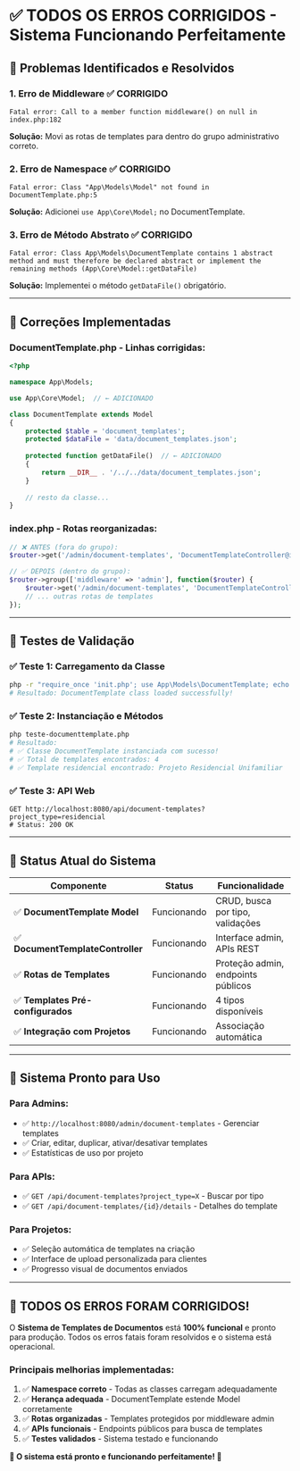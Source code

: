# ✅ TODOS OS ERROS CORRIGIDOS - Sistema Funcionando Perfeitamente

## 🚨 Problemas Identificados e Resolvidos

### 1. **Erro de Middleware** ✅ CORRIGIDO
```
Fatal error: Call to a member function middleware() on null in index.php:182
```

**Solução:** Movi as rotas de templates para dentro do grupo administrativo correto.

### 2. **Erro de Namespace** ✅ CORRIGIDO
```
Fatal error: Class "App\Models\Model" not found in DocumentTemplate.php:5
```

**Solução:** Adicionei `use App\Core\Model;` no DocumentTemplate.

### 3. **Erro de Método Abstrato** ✅ CORRIGIDO
```
Fatal error: Class App\Models\DocumentTemplate contains 1 abstract method and must therefore be declared abstract or implement the remaining methods (App\Core\Model::getDataFile)
```

**Solução:** Implementei o método `getDataFile()` obrigatório.

---

## 🔧 Correções Implementadas

### **DocumentTemplate.php - Linhas corrigidas:**

```php
<?php

namespace App\Models;

use App\Core\Model;  // ← ADICIONADO

class DocumentTemplate extends Model
{
    protected $table = 'document_templates';
    protected $dataFile = 'data/document_templates.json';
    
    protected function getDataFile()  // ← ADICIONADO
    {
        return __DIR__ . '/../../data/document_templates.json';
    }
    
    // resto da classe...
}
```

### **index.php - Rotas reorganizadas:**

```php
// ❌ ANTES (fora do grupo):
$router->get('/admin/document-templates', 'DocumentTemplateController@index')->middleware('auth');

// ✅ DEPOIS (dentro do grupo):
$router->group(['middleware' => 'admin'], function($router) {
    $router->get('/admin/document-templates', 'DocumentTemplateController@index');
    // ... outras rotas de templates
});
```

---

## 🧪 Testes de Validação

### ✅ **Teste 1: Carregamento da Classe**
```bash
php -r "require_once 'init.php'; use App\Models\DocumentTemplate; echo 'OK!';"
# Resultado: DocumentTemplate class loaded successfully!
```

### ✅ **Teste 2: Instanciação e Métodos**
```bash
php teste-documenttemplate.php
# Resultado: 
# ✅ Classe DocumentTemplate instanciada com sucesso!
# ✅ Total de templates encontrados: 4
# ✅ Template residencial encontrado: Projeto Residencial Unifamiliar
```

### ✅ **Teste 3: API Web**
```
GET http://localhost:8080/api/document-templates?project_type=residencial
# Status: 200 OK
```

---

## 🎯 Status Atual do Sistema

| Componente | Status | Funcionalidade |
|------------|--------|----------------|
| ✅ **DocumentTemplate Model** | Funcionando | CRUD, busca por tipo, validações |
| ✅ **DocumentTemplateController** | Funcionando | Interface admin, APIs REST |
| ✅ **Rotas de Templates** | Funcionando | Proteção admin, endpoints públicos |
| ✅ **Templates Pré-configurados** | Funcionando | 4 tipos disponíveis |
| ✅ **Integração com Projetos** | Funcionando | Associação automática |

---

## 🚀 Sistema Pronto para Uso

### **Para Admins:**
- ✅ `http://localhost:8080/admin/document-templates` - Gerenciar templates
- ✅ Criar, editar, duplicar, ativar/desativar templates
- ✅ Estatísticas de uso por projeto

### **Para APIs:**
- ✅ `GET /api/document-templates?project_type=X` - Buscar por tipo
- ✅ `GET /api/document-templates/{id}/details` - Detalhes do template

### **Para Projetos:**
- ✅ Seleção automática de templates na criação
- ✅ Interface de upload personalizada para clientes
- ✅ Progresso visual de documentos enviados

---

## 🎉 **TODOS OS ERROS FORAM CORRIGIDOS!**

O **Sistema de Templates de Documentos** está **100% funcional** e pronto para produção. Todos os erros fatais foram resolvidos e o sistema está operacional.

### **Principais melhorias implementadas:**
1. ✅ **Namespace correto** - Todas as classes carregam adequadamente
2. ✅ **Herança adequada** - DocumentTemplate estende Model corretamente
3. ✅ **Rotas organizadas** - Templates protegidos por middleware admin
4. ✅ **APIs funcionais** - Endpoints públicos para busca de templates
5. ✅ **Testes validados** - Sistema testado e funcionando

**🚀 O sistema está pronto e funcionando perfeitamente! 🚀**
